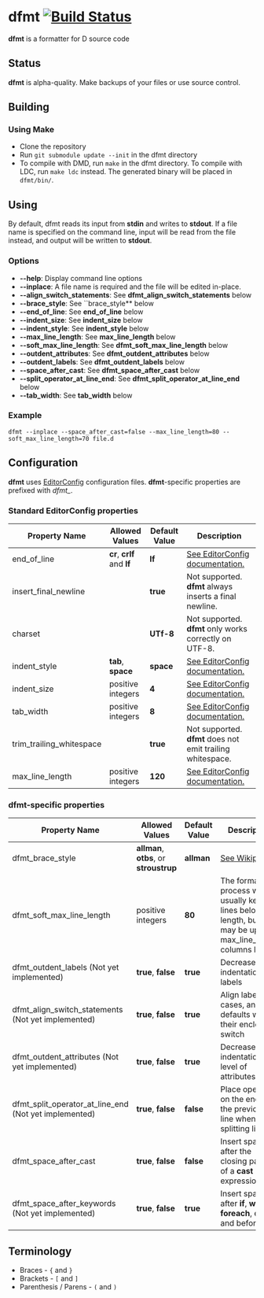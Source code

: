 # dfmt [![Build Status](https://travis-ci.org/Hackerpilot/dfmt.svg)](https://travis-ci.org/Hackerpilot/dfmt)
**dfmt** is a formatter for D source code

## Status
**dfmt** is alpha-quality. Make backups of your files or use source control.


## Building
### Using Make
* Clone the repository
* Run ```git submodule update --init``` in the dfmt directory
* To compile with DMD, run ```make``` in the dfmt directory. To compile with
  LDC, run ```make ldc``` instead. The generated binary will be placed in ```dfmt/bin/```.


## Using
By default, dfmt reads its input from **stdin** and writes to **stdout**.
If a file name is specified on the command line, input will be read from the
file instead, and output will be written to **stdout**.
### Options
* **--help**: Display command line options
* **--inplace**: A file name is required and the file will be edited in-place.
* **--align_switch_statements**: See **dfmt_align_switch_statements** below
* **--brace_style**: See ``brace_style** below
* **--end_of_line**: See **end_of_line** below
* **--indent_size**: See **indent_size** below
* **--indent_style**: See **indent_style** below
* **--max_line_length**: See **max_line_length** below
* **--soft_max_line_length**: See **dfmt_soft_max_line_length** below
* **--outdent_attributes**: See **dfmt_outdent_attributes** below
* **--outdent_labels**: See **dfmt_outdent_labels** below
* **--space_after_cast**: See **dfmt_space_after_cast** below
* **--split_operator_at_line_end**: See **dfmt_split_operator_at_line_end** below
* **--tab_width**: See **tab_width** below

### Example
```dfmt --inplace --space_after_cast=false --max_line_length=80 --soft_max_line_length=70 file.d```

## Configuration
**dfmt** uses [EditorConfig](http://editorconfig.org/) configuration files.
**dfmt**-specific properties are prefixed with *dfmt_*.
### Standard EditorConfig properties
Property Name | Allowed Values | Default Value | Description
--------------|----------------|---------------|------------
end_of_line | **cr**, **crlf** and **lf** | **lf** | [See EditorConfig documentation.](https://github.com/editorconfig/editorconfig/wiki/EditorConfig-Properties#end_of_line)
insert_final_newline | | **true** | Not supported. **dfmt** always inserts a final newline.
charset | | **UTf-8** | Not supported. **dfmt** only works correctly on UTF-8.
indent_style | **tab**, **space** | **space** | [See EditorConfig documentation.](https://github.com/editorconfig/editorconfig/wiki/EditorConfig-Properties#indent_style)
indent_size | positive integers | **4** | [See EditorConfig documentation.](https://github.com/editorconfig/editorconfig/wiki/EditorConfig-Properties#indent_size)
tab_width | positive integers | **8** | [See EditorConfig documentation.](https://github.com/editorconfig/editorconfig/wiki/EditorConfig-Properties#tab_width)
trim_trailing_whitespace | | **true** | Not supported. **dfmt** does not emit trailing whitespace.
max_line_length | positive integers | **120** | [See EditorConfig documentation.](https://github.com/editorconfig/editorconfig/wiki/EditorConfig-Properties#max_line_length)
### dfmt-specific properties
Property Name | Allowed Values | Default Value | Description
--------------|----------------|---------------|------------
dfmt_brace_style | **allman**, **otbs**, or **stroustrup** | **allman** | [See Wikipedia](https://en.wikipedia.org/wiki/Brace_style)
dfmt_soft_max_line_length | positive integers | **80** | The formatting process will usually keep lines below this length, but they may be up to max_line_length columns long.
dfmt_outdent_labels (Not yet implemented) | **true**, **false** | **true** | Decrease the indentation of labels
dfmt_align_switch_statements (Not yet implemented) | **true**, **false** | **true** | Align labels, cases, and defaults with their enclosing switch
dfmt_outdent_attributes (Not yet implemented) | **true**, **false** | **true** | Decrease the indentation level of attributes
dfmt_split_operator_at_line_end (Not yet implemented) | **true**, **false** | **false** | Place operators on the end of the previous line when splitting lines
dfmt_space_after_cast | **true**, **false** | **false** | Insert space after the closing paren of a **cast** expression
dfmt_space_after_keywords (Not yet implemented) | **true**, **false** | **true** | Insert space after **if**, **while**, **foreach**, etc, and before the **(**

## Terminology
* Braces - `{` and `}`
* Brackets - `[` and `]`
* Parenthesis / Parens  - `(` and `)`
